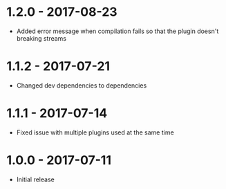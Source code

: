 # 1.2.0 - 2017-08-23
* Added error message when compilation fails so that the plugin doesn't breaking streams

# 1.1.2 - 2017-07-21
* Changed dev dependencies to dependencies

# 1.1.1 - 2017-07-14
* Fixed issue with multiple plugins used at the same time

# 1.0.0 - 2017-07-11
* Initial release